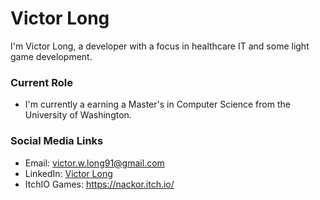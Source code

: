 # Victor Long

I'm Victor Long, a developer with a focus in healthcare IT and some light game development. 

### Current Role

-  I'm currently a earning a Master's in Computer Science from the University of Washington.


### Social Media Links

- Email: victor.w.long91@gmail.com
- LinkedIn: [Victor Long](linkedin.com/in/victor-w-long)
- ItchIO Games: https://nackor.itch.io/
